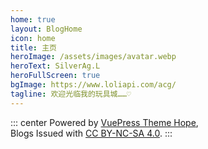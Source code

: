 ```yaml
---
home: true
layout: BlogHome
icon: home
title: 主页
heroImage: /assets/images/avatar.webp
heroText: SilverAg.L
heroFullScreen: true
bgImage: https://www.loliapi.com/acg/
tagline: 欢迎光临我的玩具城……♡
---
```


::: center
Powered by [VuePress Theme Hope](https://theme-hope.vuejs.press/zh/),  
Blogs Issued with [CC BY-NC-SA 4.0](http://creativecommons.org/licenses/by-nc-sa/4.0/).
:::
